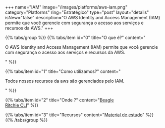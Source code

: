 +++
name="IAM"
image="/images/platforms/aws-iam.png"
category="Platforms"
ring="Estratégico"
type="post"
layout="details"
isNew="false"
description="O AWS Identity and Access Management (IAM) permite que você gerencie com segurança o acesso aos serviços e recursos da AWS."
+++

{{% tabs/group %}}
  {{% tabs/item id="0" title="O que é?" content="<p>O AWS Identity and Access Management (IAM) permite que você gerencie com segurança o acesso aos serviços e recursos da AWS.</p>" %}}

  {{% tabs/item id="1" title="Como utilizamos?" content="<p>Todos nossos recursos da aws são gerenciados pelo IAM.</p>" %}}

  {{% tabs/item id="2" title="Onde ?" content="<a href='https://usebeagle.io/' target='_blank'>Beagle</a><br /><a href='https://ritchiecli.io/' target='_blank'>Ritchie CLI</a>" %}}

  {{% tabs/item id="3" title="Recursos" content="<a href='https://aws.amazon.com/pt/training/?nc2=h_ql_le_tc' target='_blank'>Material de estudo</a>" %}}
{{% /tabs/group %}}
